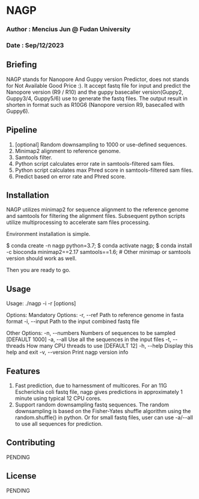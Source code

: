 # NAGP
### Author : Mencius Jun @ Fudan University
### Date : Sep/12/2023

## Briefing

NAGP stands for Nanopore And Guppy version Predictor, does not stands for Not Available Good Price :).
It accept fastq file for input and predict the Nanopore version (R9 / R10) and the guppy basecaller version(Guppy2, Guppy3/4, Guppy5/6) use to generate the fastq files.
The output result in shorten in format such as R10G6 (Nanopore version R9, basecalled with Guppy6).


## Pipeline
1. [optional] Random downsampling to 1000 or use-defined sequences.
2. Minimap2 alignment to reference genome.
3. Samtools filter.
4. Python script calculates error rate in samtools-filtered sam files.
5. Python script calculates max Phred score in samtools-filtered sam files.
6. Predict based on error rate and Phred score.


## Installation

NAGP utilizes minimap2 for sequence alignment to the reference genome and samtools for filtering the alignment files. 
Subsequent python scripts utilize multiprocessing to accelerate sam files processing.

Environment installation is simple.

$ conda create -n nagp python=3.7;
$ conda activate nagp;
$ conda install -c bioconda minimap2==2.17 samtools==1.6;   # Other minimap or samtools version should work as well.

Then you are ready to go.

## Usage

Usage: ./nagp -i <fastq input path> -r <reference genome input path> [options]
 
Options:
Mandatory Options: 
  -r, --ref      Path to reference genome in fasta format
  -i, --input    Path to the input combined fastq file
 
Other Options: 
  -n, --numbers    Numbers of sequences to be sampled [DEFAULT 1000]
  -a, --all        Use all the sequences in the input files
  -t, --threads  How many CPU threads to use [DEFAULT 12]
  -h, --help       Display this help and exit
  -v, --version    Print nagp version info


## Features

1. Fast prediction, due to harnessment of multicores. For an 11G Escherichia coli fastq file, nagp gives predictions in approximately 1 minute using typical 12 CPU cores.
2. Support random downsampling fastq sequences. The random downsampling is based on the Fisher-Yates shuffle algorithm using the random.shuffle() in python. Or for small fastq files, user can use -a/--all to use all sequences for prediction.



## Contributing
PENDING
## License
PENDING
